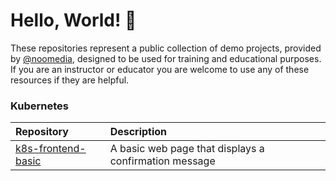 # Hello, World! :wave:

These repositories represent a public collection of demo projects, provided by [@noomedia](https://github.com/noomedia), designed to be used for training and educational purposes. If you are an instructor or educator you are welcome to use any of these resources if they are helpful.

### Kubernetes

| Repository | Description |
| :--- | :--- |
| [k8s-frontend-basic](https://github.com/trainingdemos/k8s-frontend-basic) | A basic web page that displays a confirmation message |